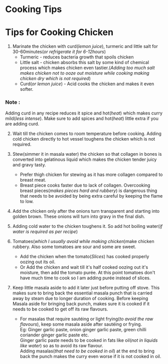 # Cooking Tips
# Tips for Cooking Chicken
1. Marinate the chicken with curd(*lemon juice*), turmeric and little salt for 30-60minutes(*or refrigerate it for 6-12hours*)
    * Turmeric - reduces bacteria growth that spoils chicken
    * Little salt - chicken absorbs this salt by some kind of chemical process which makes chicken even tastier.(*Adding too much salt makes chicken not to ooze out moisture while cooking making chicken dry which is not required*)
    * Curd(*or lemon juice*) - Acid cooks the chicken and makes it even softer.
###     Note : 
Adding curd in any recipe reduces it spice and hot(*heat*) which makes curry mild(*less intense*). Make sure to add spices and hot(*heat*) little extra if you are adding curd.
    
2. Wait till the chicken comes to room temperature before cooking. Adding cold chicken directly to hot vessel toughens the chicken which is not required.

3. Stew(simmer it in masala water) the chicken so that collagen in bones is converted into gelatinous liquid which makes the chicken tender juicy and gravy tasty.
    * Prefer thigh chicken for stewing as it has more collagen compared to breast meat.
    * Breast piece cooks faster due to lack of collagen. Overcooking breast pieces(*makes pieces hard and rubbery*) is dangerous thing that needs to be avoided by being extra careful by keeping the flame to low.
    
4. Add the chicken only after the onions turn transparent and starting into golden brown. These onions will turn into gravy in the final dish.

5. Adding cold water to the chicken toughens it. So add hot boiling water(*if water is required as per recipe*)

6. Tomatoes(*which I usually avoid while making chicken*)make chicken rubbery. Also some tomatoes are sour and some are sweet.
    * Add the chicken when the tomato(*Slices*) has cooked properly oozing out its oil.
    * Or Add the chicken and wait till it's half cooked oozing out it's moisture, then add the tomato purée. At this point tomatoes don't have much time to cook so I am adding purée instead of slices.

7. Keep little masala aside to add it later just before putting off stove. This makes sure to bring back the essential masala punch that is carried away by steam due to longer duration of cooking. Before keeping Masala aside for bringing back punch, makes sure it is cooked if it needs to be cooked to get off its raw flavours.
    * For masalas that require sautéing or light frying(*to avoid the raw flavours*), keep some masala aside after sautéing or frying.  
    Eg: Ginger garlic paste, onion ginger garlic paste, green chilli coriander ginger garlic paste etc.  
Ginger garlic paste needs to be cooked in fats like oil(*not in liquids like water*) so as to avoid its raw flavour.  
Adding masalas(*that need to be cooked in oil*) at the end to bring back the punch makes the curry even worse if it is not cooked in oil.
